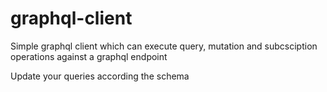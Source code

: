 # graphql-client
Simple graphql client which can execute query, mutation and subcsciption operations against a graphql endpoint

Update your queries according the schema
